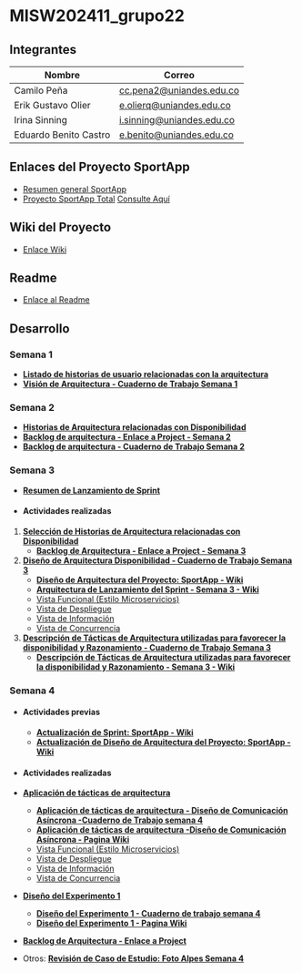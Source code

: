 # MISW202411_grupo22

## Integrantes

| Nombre              | Correo                     |
|--------------------|---------------------------|
| Camilo Peña         | cc.pena2@uniandes.edu.co  |
| Erik Gustavo Olier  | e.olierq@uniandes.edu.co  |
| Irina Sinning       | i.sinning@uniandes.edu.co |
| Eduardo Benito Castro | e.benito@uniandes.edu.co |

## Enlaces del Proyecto SportApp

- [Resumen general SportApp](https://github.com/Erikolierq/MISW202411_grupo22/wiki/Resumen-de-Proyecto-SportApp)
- [Proyecto SportApp Total](https://uniandes-my.sharepoint.com/:b:/g/personal/i_sinning_uniandes_edu_co/ESBqdYwdthRBgrUWL0SlFrQB56ur90MvCnUr_rl-6dXJQw?e=H1d2jx) [Consulte Aquí](https://uniandes-my.sharepoint.com/:b:/g/personal/i_sinning_uniandes_edu_co/ESBqdYwdthRBgrUWL0SlFrQB56ur90MvCnUr_rl-6dXJQw?e=H1d2jx)

## Wiki del Proyecto
- [Enlace Wiki](https://github.com/Erikolierq/MISW202411_grupo22/wiki)

## Readme
- [Enlace al Readme](https://github.com/Erikolierq/MISW202411_grupo22/blob/main/README.md)

## Desarrollo 

### Semana 1
- [**Listado de historias de usuario relacionadas con la arquitectura**](https://github.com/Erikolierq/MISW202411_grupo22/wiki/Historias-de-usuario)
- [**Visión de Arquitectura - Cuaderno de Trabajo Semana 1**](https://uniandes-my.sharepoint.com/:p:/g/personal/i_sinning_uniandes_edu_co/EdEvZMOGO41Bn9QKdK0XuYsB6tGYlTODALj8GVp4uinAnQ?e=jvqheO)

### Semana 2
- [**Historias de Arquitectura relacionadas con Disponibilidad**](https://github.com/Erikolierq/MISW202411_grupo22/wiki/Historias-de-Arquitectura-relacionadas-con-Disponibilidad)
- [**Backlog de arquitectura - Enlace a Project - Semana 2** ](https://github.com/users/Erikolierq/projects/2)
- [**Backlog de arquitectura - Cuaderno de Trabajo Semana 2** ](https://uniandes-my.sharepoint.com/:p:/g/personal/i_sinning_uniandes_edu_co/Ef3cSHL9s-dLm7o5QNJDmYoBh70qauYVPOYbxcskueKswA?e=XSAm7E)


### **Semana 3**
- [**Resumen de Lanzamiento de Sprint**](https://github.com/Erikolierq/MISW202411_grupo22/wiki/Lanzamiento-de-Sprint-Dise%C3%B1o-de-Arquitectura-%E2%80%90-SportApp)

* #### Actividades realizadas
1. [**Selección de Historias de Arquitectura relacionadas con Disponibilidad**](https://github.com/Erikolierq/MISW202411_grupo22/wiki/Selecci%C3%B3n-de-Historias-de-Arquitectura-Relacionadas-con-Disponibilidad)
   - [**Backlog de Arquitectura - Enlace a Project - Semana 3** ](https://github.com/users/Erikolierq/projects/2)
1. [**Diseño de Arquitectura Disponibilidad - Cuaderno de Trabajo Semana 3** ](https://uniandes-my.sharepoint.com/:p:/g/personal/i_sinning_uniandes_edu_co/ES9EXkqrxotJtk5lrbx1p38BqsDWht59iyNp3ieND5_q2w?e=RLdaAB)
   - [**Diseño de Arquitectura del Proyecto: SportApp - Wiki** ](https://github.com/Erikolierq/MISW202411_grupo22/wiki/Dise%C3%B1o-de-Arquitectura-del-Proyecto:-SportApp)
   - [**Arquitectura de Lanzamiento del Sprint - Semana 3 - Wiki** ](https://github.com/Erikolierq/MISW202411_grupo22/wiki/Arquitectura-de-Lanzamiento-del-Sprint-%E2%80%90-Semana-3)
   - [Vista Funcional (Estilo Microservicios)](https://uniandes-my.sharepoint.com/:i:/g/personal/i_sinning_uniandes_edu_co/EYeRDM8X3k1Fqtap4vOM9cMBf-cpqBYvoKOZs1bMyFzvHQ?e=zIJZrC)
   - [Vista de Despliegue](https://uniandes-my.sharepoint.com/:i:/g/personal/i_sinning_uniandes_edu_co/ETbJEu16qfFIgVaRLJDhviQBepXYOHCP0Zg5kuMfvKJ3Lg?e=z8HW1V)
   - [Vista de Información](https://uniandes-my.sharepoint.com/:i:/g/personal/i_sinning_uniandes_edu_co/EcshQX3NRQxLnxePhrm-NBkBRvfS-l9k4hlkmceWCtbqnQ?e=yWDSv6)
   - [Vista de Concurrencia](https://uniandes-my.sharepoint.com/:i:/g/personal/i_sinning_uniandes_edu_co/Ed8lZPK8AHtKrbACOtWChwkBWeGxLOOSKwwcP-Q1aFH8WQ?e=DqzwMt)
1. [**Descripción de Tácticas de Arquitectura utilizadas para favorecer la disponibilidad y Razonamiento - Cuaderno de Trabajo Semana 3** ](https://uniandes-my.sharepoint.com/:p:/g/personal/i_sinning_uniandes_edu_co/ES9EXkqrxotJtk5lrbx1p38BqsDWht59iyNp3ieND5_q2w?e=RLdaAB)
   - [**Descripción de Tácticas de Arquitectura utilizadas para favorecer la disponibilidad y Razonamiento  - Semana 3 - Wiki** ](https://github.com/Erikolierq/MISW202411_grupo22/wiki/Arquitectura-de-Lanzamiento-del-Sprint-%E2%80%90-Semana-3)


### **Semana 4** 

* #### Actividades previas
  - [**Actualización de Sprint: SportApp - Wiki** ](https://github.com/Erikolierq/MISW202411_grupo22/wiki/Actualizaci%C3%B3n-de-Sprint:-SportApp-%E2%80%90Semana-4)
  - [**Actualización de Diseño de Arquitectura del Proyecto: SportApp - Wiki** ](https://github.com/Erikolierq/MISW202411_grupo22/wiki/Dise%C3%B1o-de-Arquitectura-del-Proyecto:-SportApp)

* #### Actividades realizadas
- [**Aplicación de tácticas de arquitectura** ](https://github.com/Erikolierq/MISW202411_grupo22/wiki/Dise%C3%B1o-de-Comunicaci%C3%B3n-As%C3%ADncrona:-SportApp)
  - [**Aplicación de tácticas de arquitectura - Diseño de Comunicación Asíncrona -Cuaderno de Trabajo semana 4** ](https://uniandes-my.sharepoint.com/:p:/g/personal/i_sinning_uniandes_edu_co/EQSc2hilMj9AhggKncvNH2oBjnqnJLAr5iMMYb8WAw-4jg?e=JevX02)
  - [**Aplicación de tácticas de arquitectura -Diseño de Comunicación Asíncrona - Pagina Wiki** ](https://github.com/Erikolierq/MISW202411_grupo22/wiki/Dise%C3%B1o-de-Comunicaci%C3%B3n-As%C3%ADncrona:-SportApp)
   - [Vista Funcional (Estilo Microservicios)](https://uniandes-my.sharepoint.com/:i:/g/personal/i_sinning_uniandes_edu_co/EaIVFFKQBzhPrVqn9V7jFykBjR1FHwx55zLXhxFVdV7MPg?e=1MIOgT)
   - [Vista de Despliegue](https://uniandes-my.sharepoint.com/:i:/g/personal/i_sinning_uniandes_edu_co/EY7pfR6nvBtIrFKgwzZJMvABvPiaj4h-NMso7JD3k8H7VA?e=b7fBPj)
   - [Vista de Información](https://uniandes-my.sharepoint.com/:i:/g/personal/i_sinning_uniandes_edu_co/EfgJQkcikrVBtAIxe6ci_d4BQRKVxe3DSoz9yVE8QFD7kg?e=tAEUMh)
   - [Vista de Concurrencia](https://uniandes-my.sharepoint.com/:i:/g/personal/i_sinning_uniandes_edu_co/EdYlMD7sJxVGu0WaIRajFDwBo4luq2VE4YRRq3R83jxqOQ?e=q4U16d)


- [**Diseño del Experimento 1** ](https://github.com/Erikolierq/MISW202411_grupo22/wiki/Dise%C3%B1o-del-Experimento-1-:-SportApp)
  - [**Diseño del Experimento 1 - Cuaderno de trabajo semana 4** ](https://uniandes-my.sharepoint.com/:p:/g/personal/i_sinning_uniandes_edu_co/EUS7jTREHRdDh3aEhnkxoDMBZEE1rK64xBJBtyWz4TnxUw?e=H1ln6E)
  - [**Diseño del Experimento 1 - Pagina Wiki** ](https://github.com/Erikolierq/MISW202411_grupo22/wiki/Dise%C3%B1o-del-Experimento-1-:-SportApp)

- [**Backlog de Arquitectura - Enlace a Project** ](https://github.com/users/Erikolierq/projects/2)

* Otros: [**Revisión de Caso de Estudio: Foto Alpes Semana 4** ](https://github.com/Erikolierq/MISW202411_grupo22/wiki/Revisi%C3%B3n-de-Caso-de-Estudio:-Foto-Alpes-Semana-4)
